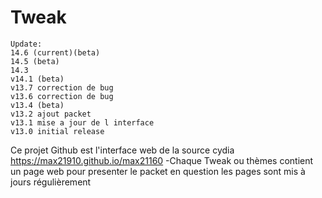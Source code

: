 # Tweak
```
Update:
14.6 (current)(beta)
14.5 (beta)
14.3
v14.1 (beta)
v13.7 correction de bug
v13.6 correction de bug
v13.4 (beta)
v13.2 ajout packet
v13.1 mise a jour de l interface
v13.0 initial release
```

Ce projet Github est l'interface web de la source cydia https://max21910.github.io/max21160
-Chaque Tweak ou thèmes contient un page web pour presenter le packet en question les pages sont mis à jours régulièrement 

